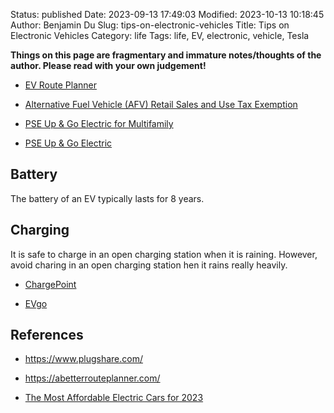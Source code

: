 Status: published
Date: 2023-09-13 17:49:03
Modified: 2023-10-13 10:18:45
Author: Benjamin Du
Slug: tips-on-electronic-vehicles
Title: Tips on Electronic Vehicles
Category: life
Tags: life, EV, electronic, vehicle, Tesla

**Things on this page are fragmentary and immature notes/thoughts of the author. Please read with your own judgement!**


- [EV Route Planner](https://abetterrouteplanner.com/)

- [Alternative Fuel Vehicle (AFV) Retail Sales and Use Tax Exemption](https://afdc.energy.gov/laws/12224)

- [PSE Up & Go Electric for Multifamily](https://www.pse.com/en/pages/electric-cars/multifamily-charging?utm_source=direct&utm_medium=shorturl&utm_campaign=ev-multifamilycharging&sc_camp=2F66BF6AA5144B17CA47DE7EEB4F7311)

- [PSE Up & Go Electric](https://www.pse.com/pages/electric-cars)

## Battery

The battery of an EV typically lasts for 8 years.

## Charging

It is safe to charge in an open charging station when it is raining. 
However, 
avoid charing in an open charging station hen it rains really heavily. 

- [ChargePoint](https://www.chargepoint.com/)

- [EVgo](https://account.evgo.com/findCharger)


## References

- https://www.plugshare.com/

- https://abetterrouteplanner.com/

- [The Most Affordable Electric Cars for 2023](https://www.cnet.com/roadshow/news/the-most-affordable-electric-cars-for-2023/)

